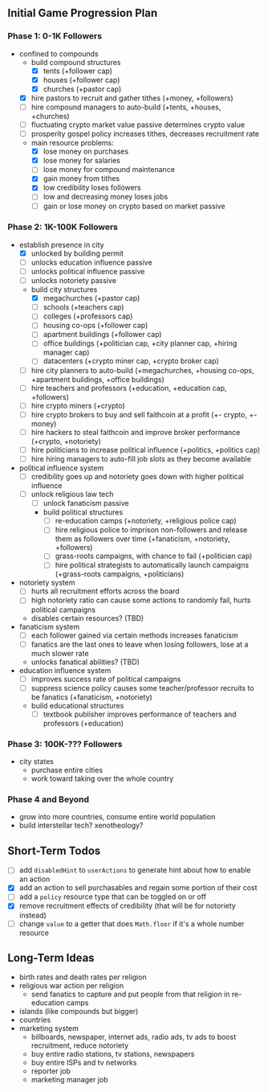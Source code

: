 ## Initial Game Progression Plan

### Phase 1: 0-1K Followers

- confined to compounds
  - build compound structures
    - [x] tents (+follower cap)
    - [x] houses (+follower cap)
    - [x] churches (+pastor cap)
  - [x] hire pastors to recruit and gather tithes (+money, +followers)
  - [ ] hire compound managers to auto-build (+tents, +houses, +churches)
  - [ ] fluctuating crypto market value passive determines crypto value
  - [ ] prosperity gospel policy increases tithes, decreases recruitment rate
  - main resource problems:
    - [x] lose money on purchases
    - [x] lose money for salaries
    - [ ] lose money for compound maintenance
    - [x] gain money from tithes
    - [x] low credibility loses followers
    - [ ] low and decreasing money loses jobs
    - [ ] gain or lose money on crypto based on market passive

### Phase 2: 1K-100K Followers

- establish presence in city
  - [x] unlocked by building permit
  - [ ] unlocks education influence passive
  - [ ] unlocks political influence passive
  - [ ] unlocks notoriety passive
  - build city structures
    - [x] megachurches (+pastor cap)
    - [ ] schools (+teachers cap)
    - [ ] colleges (+professors cap)
    - [ ] housing co-ops (+follower cap)
    - [ ] apartment buildings (+follower cap)
    - [ ] office buildings (+politician cap, +city planner cap, +hiring manager cap)
    - [ ] datacenters (+crypto miner cap, +crypto broker cap)
  - [ ] hire city planners to auto-build (+megachurches, +housing co-ops, +apartment buildings, +office buildings)
  - [ ] hire teachers and professors (+education, +education cap, +followers)
  - [ ] hire crypto miners (+crypto)
  - [ ] hire crypto brokers to buy and sell faithcoin at a profit (+- crypto, +-money)
  - [ ] hire hackers to steal faithcoin and improve broker performance (+crypto, +notoriety)
  - [ ] hire politicians to increase political influence (+politics, +politics cap)
  - [ ] hire hiring managers to auto-fill job slots as they become available
- political influence system
  - [ ] credibility goes up and notoriety goes down with higher political influence
  - [ ] unlock religious law tech
    - [ ] unlock fanaticism passive
    - build political structures
      - [ ] re-education camps (+notoriety, +religious police cap)
      - [ ] hire religious police to imprison non-followers and release them as followers over time (+fanaticism, +notoriety, +followers)
      - [ ] grass-roots campaigns, with chance to fail (+politician cap)
      - [ ] hire political strategists to automatically launch campaigns (+grass-roots campaigns, +politicians)
- notoriety system
  - [ ] hurts all recruitment efforts across the board
  - [ ] high notoriety ratio can cause some actions to randomly fail, hurts political campaigns
  - disables certain resources? (TBD)
- fanaticism system
  - [ ] each follower gained via certain methods increases fanaticism
  - [ ] fanatics are the last ones to leave when losing followers, lose at a much slower rate
  - unlocks fanatical abilities? (TBD)
- education influence system
  - [ ] improves success rate of political campaigns
  - [ ] suppress science policy causes some teacher/professor recruits to be fanatics (+fanaticism, +notoriety)
  - build educational structures
    - [ ] textbook publisher improves performance of teachers and professors (+education)

### Phase 3: 100K-??? Followers

- city states
  - purchase entire cities
  - work toward taking over the whole country

### Phase 4 and Beyond

- grow into more countries, consume entire world population
- build interstellar tech? xenotheology?

## Short-Term Todos

- [ ] add `disabledHint` to `userActions` to generate hint about how to enable an action
- [x] add an action to sell purchasables and regain some portion of their cost
- [ ] add a `policy` resource type that can be toggled on or off
- [x] remove recruitment effects of credibility (that will be for notoriety instead)
- [ ] change `value` to a getter that does `Math.floor` if it's a whole number resource

## Long-Term Ideas

- birth rates and death rates per religion
- religious war action per religion
  - send fanatics to capture and put people from that religion in re-education camps
- islands (like compounds but bigger)
- countries
- marketing system
  - billboards, newspaper, internet ads, radio ads, tv ads to boost recruitment, reduce notoriety
  - buy entire radio stations, tv stations, newspapers
  - buy entire ISPs and tv networks
  - reporter job
  - marketing manager job
